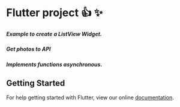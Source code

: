 # Flutter project :+1: :sparkles:

##### Example to create a ListView Widget.
##### Get photos to API
##### Implements functions asynchronous.

## Getting Started

For help getting started with Flutter, view our online
[documentation](https://flutter.io/).
